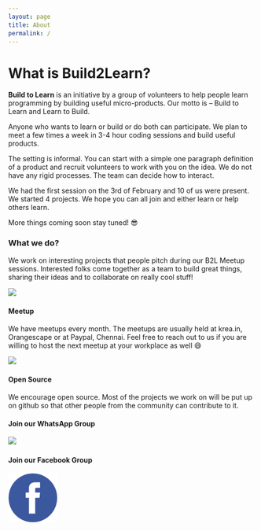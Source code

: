 ```yaml
---
layout: page
title: About
permalink: /
---
```


# What is Build2Learn?

**Build to Learn** is an initiative by a group of volunteers to help people learn programming by building useful micro-products. Our motto is – Build to Learn and Learn to Build.

Anyone who wants to learn or build or do both can participate. We plan to meet a few times a week in 3-4 hour coding sessions and build useful products.

The setting is informal. You can start with a simple one paragraph definition of a product and recruit volunteers to work with you on the idea. We do not have any rigid processes. The team can decide how to interact.

We had the first session on the 3rd of February and 10 of us were present. We started 4 projects. We hope you can all join and either learn or help others learn.

More things coming soon stay tuned! 😎

### What we do?

We work on interesting projects that people pitch during our B2L Meetup sessions. Interested folks come together as a team to build great things, sharing their ideas and to collaborate on really cool stuff!

<div class="container-fluid margin-top-20 no-padding">
    <div class="row block margin-bottom-20">
        <div class="col-sm-2">
            <img src="/static/img/balloon_1.png">
        </div>
        <div class="col-sm-10">
            <h4><strong>Meetup</strong></h4>
            <p>We have meetups every month. The meetups are usually held at krea.in, Orangescape or at Paypal, Chennai. Feel free to reach out to us if you are willing to host the next meetup at your workplace as well 😄 </p>
        </div>
    </div>
    <div class="row block margin-bottom-20">
        <div class="col-sm-2">
            <img src="/static/img/balloon_2.png">
        </div>
        <div class="col-sm-10">
            <h4><strong>Open Source</strong></h4>
            <p>We encourage open source. Most of the projects we work on will be put up on github so that other people from the community can contribute to it.
            </p>
        </div>
    </div>
</div>

<div class="container-fluid no-padding" id="join_us">
    <div class="row block">
        <div class="col-sm-4 text-center">
            <h4 class="join-us-title">Join our WhatsApp Group</h4>
            <a href="https://chat.whatsapp.com/6lSVfYjlnbmFWOde8dsRsi"><img class="center-block" src="/static/img/whatsapp.png" style="width:100px;"></a>
        </div>
        <div class="col-sm-4 text-center">
            <h4 class="join-us-title">Join our Facebook Group</h4>
            <a href="https://www.facebook.com/groups/1857417830966437/"><img class="center-block" src="/static/img/facebook.png" style="width:100px;"></a>
        </div>
    </div>
</div>
